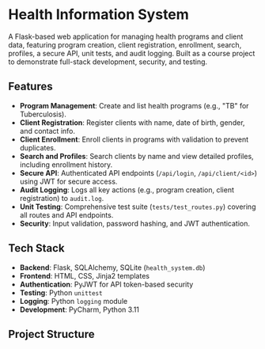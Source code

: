 # Health Information System

A Flask-based web application for managing health programs and client data, featuring program creation, client registration, enrollment, search, profiles, a secure API, unit tests, and audit logging. Built as a course project to demonstrate full-stack development, security, and testing.

## Features
- **Program Management**: Create and list health programs (e.g., "TB" for Tuberculosis).
- **Client Registration**: Register clients with name, date of birth, gender, and contact info.
- **Client Enrollment**: Enroll clients in programs with validation to prevent duplicates.
- **Search and Profiles**: Search clients by name and view detailed profiles, including enrollment history.
- **Secure API**: Authenticated API endpoints (`/api/login`, `/api/client/<id>`) using JWT for secure access.
- **Audit Logging**: Logs all key actions (e.g., program creation, client registration) to `audit.log`.
- **Unit Testing**: Comprehensive test suite (`tests/test_routes.py`) covering all routes and API endpoints.
- **Security**: Input validation, password hashing, and JWT authentication.

## Tech Stack
- **Backend**: Flask, SQLAlchemy, SQLite (`health_system.db`)
- **Frontend**: HTML, CSS, Jinja2 templates
- **Authentication**: PyJWT for API token-based security
- **Testing**: Python `unittest`
- **Logging**: Python `logging` module
- **Development**: PyCharm, Python 3.11

## Project Structure
